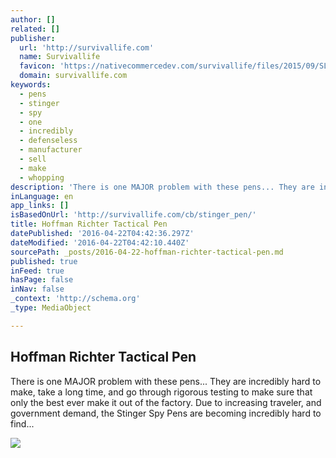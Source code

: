 ```yaml
---
author: []
related: []
publisher:
  url: 'http://survivallife.com'
  name: Survivallife
  favicon: 'https://nativecommercedev.com/survivallife/files/2015/09/SL-NewLogoFavicon.png'
  domain: survivallife.com
keywords:
  - pens
  - stinger
  - spy
  - one
  - incredibly
  - defenseless
  - manufacturer
  - sell
  - make
  - whopping
description: 'There is one MAJOR problem with these pens... They are incredibly hard to make, take a long time, and go through rigorous testing to make sure that only the best ever make it out of the factory. Due to increasing traveler, and government demand, the Stinger Spy Pens are becoming incredibly hard to find...'
inLanguage: en
app_links: []
isBasedOnUrl: 'http://survivallife.com/cb/stinger_pen/'
title: Hoffman Richter Tactical Pen
datePublished: '2016-04-22T04:42:36.297Z'
dateModified: '2016-04-22T04:42:10.440Z'
sourcePath: _posts/2016-04-22-hoffman-richter-tactical-pen.md
published: true
inFeed: true
hasPage: false
inNav: false
_context: 'http://schema.org'
_type: MediaObject

---
```

<article style=""><h1>Hoffman Richter Tactical Pen</h1><p>There is one MAJOR problem with these pens... They are incredibly hard to make, take a long time, and go through rigorous testing to make sure that only the best ever make it out of the factory. Due to increasing traveler, and government demand, the Stinger Spy Pens are becoming incredibly hard to find...</p><img src="https://nativecommercedev.com/survivallife/files/2015/12/pendiagram.jpg" /></article>